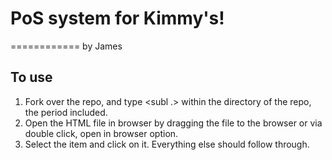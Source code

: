 # PoS system for Kimmy's!
============
by James

## To use
1. Fork over the repo, and type <subl .> within the directory of the repo, the period included.
2. Open the HTML file in browser by dragging the file to the browser or via double click, open in browser option.
3. Select the item and click on it. Everything else should follow through.